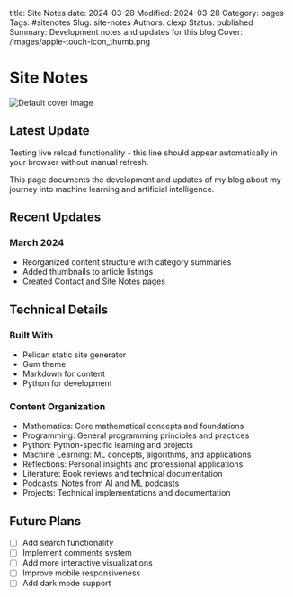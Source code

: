 title: Site Notes
date: 2024-03-28
Modified: 2024-03-28
Category: pages
Tags: #sitenotes
Slug: site-notes
Authors: clexp
Status: published
Summary: Development notes and updates for this blog
Cover: /images/apple-touch-icon_thumb.png

# Site Notes

![Default cover image](/images/apple-touch-icon.png)

## Latest Update

Testing live reload functionality - this line should appear automatically in your browser without manual refresh.

This page documents the development and updates of my blog about my journey into machine learning and artificial intelligence.

## Recent Updates

### March 2024

- Reorganized content structure with category summaries
- Added thumbnails to article listings
- Created Contact and Site Notes pages

## Technical Details

### Built With

- Pelican static site generator
- Gum theme
- Markdown for content
- Python for development

### Content Organization

- Mathematics: Core mathematical concepts and foundations
- Programming: General programming principles and practices
- Python: Python-specific learning and projects
- Machine Learning: ML concepts, algorithms, and applications
- Reflections: Personal insights and professional applications
- Literature: Book reviews and technical documentation
- Podcasts: Notes from AI and ML podcasts
- Projects: Technical implementations and documentation

## Future Plans

- [ ] Add search functionality
- [ ] Implement comments system
- [ ] Add more interactive visualizations
- [ ] Improve mobile responsiveness
- [ ] Add dark mode support
